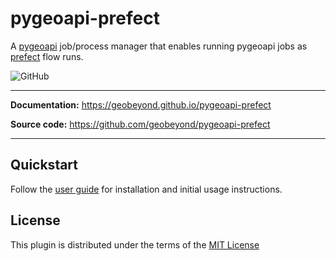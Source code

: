# pygeoapi-prefect

A [pygeoapi] job/process manager that enables running pygeoapi jobs as [prefect] flow runs.

![GitHub](https://img.shields.io/github/license/geobeyond/pygeoapi-prefect)

---

**Documentation:** <https://geobeyond.github.io/pygeoapi-prefect>

**Source code:** <https://github.com/geobeyond/pygeoapi-prefect>

---

## Quickstart

Follow the [user guide](user-guide/installation.md) for installation and initial usage instructions.


## License

This plugin is distributed under the terms of the
[MIT License](https://mit-license.org/)


[pygeoapi]: https://pygeoapi.io/
[prefect]: https://prefect.io/
